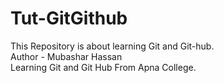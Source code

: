 # Tut-GitGithub
This Repository is about learning Git and Git-hub.
 <br>
Author -  Mubashar Hassan 
 <br>
Learning Git and Git Hub From Apna College.
